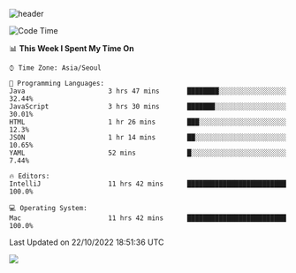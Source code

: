 ![header](https://capsule-render.vercel.app/api?type=Egg&color=timeAuto&height=300&section=header&text=PoPo&fontSize=90&animation=fadeIn)

  <!--START_SECTION:waka-->
![Code Time](http://img.shields.io/badge/Code%20Time-246%20hrs%2033%20mins-blue)

📊 **This Week I Spent My Time On** 

```text
⌚︎ Time Zone: Asia/Seoul

💬 Programming Languages: 
Java                     3 hrs 47 mins       ████████░░░░░░░░░░░░░░░░░   32.44% 
JavaScript               3 hrs 30 mins       ███████░░░░░░░░░░░░░░░░░░   30.01% 
HTML                     1 hr 26 mins        ███░░░░░░░░░░░░░░░░░░░░░░   12.3% 
JSON                     1 hr 14 mins        ██░░░░░░░░░░░░░░░░░░░░░░░   10.65% 
YAML                     52 mins             █░░░░░░░░░░░░░░░░░░░░░░░░   7.44%

🔥 Editors: 
IntelliJ                 11 hrs 42 mins      █████████████████████████   100.0%

💻 Operating System: 
Mac                      11 hrs 42 mins      █████████████████████████   100.0%

```


 Last Updated on 22/10/2022 18:51:36 UTC
<!--END_SECTION:waka-->



<img src="https://capsule-render.vercel.app/api?type=Egg&color=timeAuto&height=300&section=footer&text=PoPo&fontSize=90&animation=fadeIn&reversal=true" />
